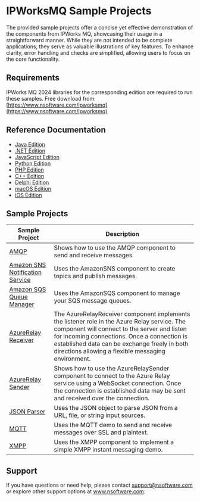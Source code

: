 # IPWorksMQ Sample Projects
The provided sample projects offer a concise yet effective demonstration of the components from IPWorks MQ, showcasing their usage in a straightforward manner. While they are not intended to be complete applications, they serve as valuable illustrations of key features. To enhance clarity, error handling and checks are simplified, allowing users to focus on the core functionality.

## Requirements
IPWorks MQ 2024 libraries for the corresponding edition are required to run these samples.  Free download from: [https://www.nsoftware.com/ipworksmq](https://www.nsoftware.com/ipworksmq)

## Reference Documentation
* [Java Edition](https://cdn.nsoftware.com/help/ITJ/java/)
* [.NET Edition](https://cdn.nsoftware.com/help/ITJ/cs/)
* [JavaScript Edition](https://cdn.nsoftware.com/help/ITJ/js/)
* [Python Edition](https://cdn.nsoftware.com/help/ITJ/py/)
* [PHP Edition](https://cdn.nsoftware.com/help/ITJ/php/)
* [C++ Edition](https://cdn.nsoftware.com/help/ITJ/cpp/)
* [Delphi Edition](https://cdn.nsoftware.com/help/ITJ/dlp/)
* [macOS Edition](https://cdn.nsoftware.com/help/ITJ/mac/)
* [iOS Edition](https://cdn.nsoftware.com/help/ITJ/mac/)

## Sample Projects
| Sample Project | Description |
| --- | --- |
| [AMQP](./IPWorks%20MQ%20Samples/AMQP) | Shows how to use the AMQP component to send and receive messages. |
| [Amazon SNS Notification Service](./IPWorks%20MQ%20Samples/Amazon%20SNS%20Notification%20Service) | Uses the AmazonSNS component to create topics and publish messages. |
| [Amazon SQS Queue Manager](./IPWorks%20MQ%20Samples/Amazon%20SQS%20Queue%20Manager) | Uses the AmazonSQS component to manage your SQS message queues. |
| [AzureRelay Receiver](./IPWorks%20MQ%20Samples/AzureRelay%20Receiver) | The AzureRelayReceiver component implements the listener role in the Azure Relay service. The component will connect to the server and listen for incoming connections. Once a connection is established data can be exchange freely in both directions allowing a flexible messaging environment. |
| [AzureRelay Sender](./IPWorks%20MQ%20Samples/AzureRelay%20Sender) | Shows how to use the AzureRelaySender component to connect to the Azure Relay service using a WebSocket connection. Once the connection is established data may be sent and received over the connection. |
| [JSON Parser](./IPWorks%20MQ%20Samples/JSON%20Parser) | Uses the JSON object to parse JSON from a URL, file, or string input sources. |
| [MQTT](./IPWorks%20MQ%20Samples/MQTT) | Uses the MQTT demo to send and receive messages over SSL and plaintext. |
| [XMPP](./IPWorks%20MQ%20Samples/XMPP) | Uses the XMPP component to implement a simple XMPP instant messaging demo. |

## Support
If you have questions or need help, please contact support@nsoftware.com or explore other support options 
at www.nsoftware.com.
